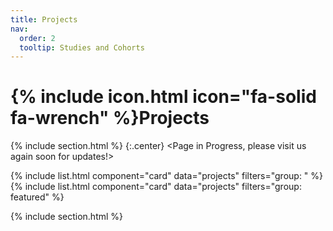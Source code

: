```yaml
---
title: Projects
nav:
  order: 2
  tooltip: Studies and Cohorts
---
```


# {% include icon.html icon="fa-solid fa-wrench" %}Projects


{% include section.html %}
{:.center}
<Page in Progress, please visit us again soon for updates!>

{% include list.html component="card" data="projects" filters="group: " %}
{% include list.html component="card" data="projects" filters="group: featured" %}

{% include section.html %}

